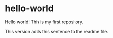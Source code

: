 # hello-world
Hello world! This is my first repository.

This version adds this sentence to the readme file.
